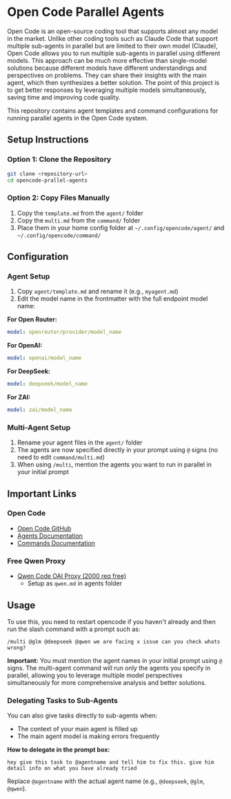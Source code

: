 # Open Code Parallel Agents

Open Code is an open-source coding tool that supports almost any model in the market. Unlike other coding tools such as Claude Code that support multiple sub-agents in parallel but are limited to their own model (Claude), Open Code allows you to run multiple sub-agents in parallel using different models. This approach can be much more effective than single-model solutions because different models have different understandings and perspectives on problems. They can share their insights with the main agent, which then synthesizes a better solution. The point of this project is to get better responses by leveraging multiple models simultaneously, saving time and improving code quality.

This repository contains agent templates and command configurations for running parallel agents in the Open Code system.

## Setup Instructions

### Option 1: Clone the Repository
```bash
git clone <repository-url>
cd opencode-prallel-agents
```

### Option 2: Copy Files Manually
1. Copy the `template.md` from the `agent/` folder
2. Copy the `multi.md` from the `command/` folder
3. Place them in your home config folder at `~/.config/opencode/agent/` and `~/.config/opencode/command/`

## Configuration

### Agent Setup
1. Copy `agent/template.md` and rename it (e.g., `myagent.md`)
2. Edit the model name in the frontmatter with the full endpoint model name:

**For Open Router:**
```yaml
model: openrouter/provider/model_name
```

**For OpenAI:**
```yaml
model: openai/model_name
```

**For DeepSeek:**
```yaml
model: deepseek/model_name
```

**For ZAI:**
```yaml
model: zai/model_name
```

### Multi-Agent Setup
1. Rename your agent files in the `agent/` folder
2. The agents are now specified directly in your prompt using `@` signs (no need to edit `command/multi.md`)
3. When using `/multi`, mention the agents you want to run in parallel in your initial prompt


## Important Links

### Open Code
- [Open Code GitHub](https://github.com/sst/opencode/)
- [Agents Documentation](https://opencode.ai/docs/agents/)
- [Commands Documentation](https://opencode.ai/docs/commands/)

### Free Qwen Proxy
- [Qwen Code OAI Proxy (2000 req free)](https://github.com/aptdnfapt/qwen-code-oai-proxy)
  - Setup as `qwen.md` in agents folder

## Usage
To use this, you need to restart opencode if you haven't already and then run the slash command with a prompt such as:
```
/multi @glm @deepseek @qwen we are facing x issue can you check whats wrong?
```

**Important:** You must mention the agent names in your initial prompt using `@` signs. The multi-agent command will run only the agents you specify in parallel, allowing you to leverage multiple model perspectives simultaneously for more comprehensive analysis and better solutions.

### Delegating Tasks to Sub-Agents
You can also give tasks directly to sub-agents when:
- The context of your main agent is filled up
- The main agent model is making errors frequently

**How to delegate in the prompt box:**
```
hey give this task to @agentname and tell him to fix this. give him detail info on what you have already tried
```

Replace `@agentname` with the actual agent name (e.g., `@deepseek`, `@glm`, `@qwen`).
